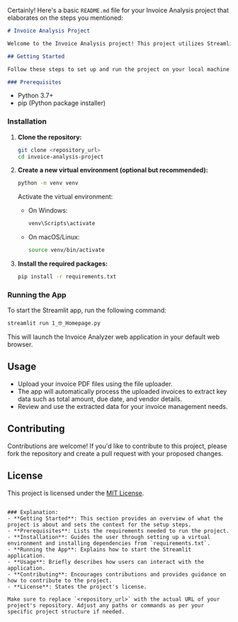 Certainly! Here's a basic `README.md` file for your Invoice Analysis project that elaborates on the steps you mentioned:

```markdown
# Invoice Analysis Project

Welcome to the Invoice Analysis project! This project utilizes Streamlit to create an interactive web application for analyzing and extracting information from invoices automatically.

## Getting Started

Follow these steps to set up and run the project on your local machine.

### Prerequisites
```
- Python 3.7+
- pip (Python package installer)

### Installation

1. **Clone the repository:**

   ```bash
   git clone <repository_url>
   cd invoice-analysis-project
   ```

2. **Create a new virtual environment (optional but recommended):**

   ```bash
   python -m venv venv
   ```
   
   Activate the virtual environment:
   
   - On Windows:
     ```bash
     venv\Scripts\activate
     ```
   
   - On macOS/Linux:
     ```bash
     source venv/bin/activate
     ```

3. **Install the required packages:**

   ```bash
   pip install -r requirements.txt
   ```

### Running the App

To start the Streamlit app, run the following command:

```bash
streamlit run 1_🤓_Homepage.py
```

This will launch the Invoice Analyzer web application in your default web browser.

## Usage

- Upload your invoice PDF files using the file uploader.
- The app will automatically process the uploaded invoices to extract key data such as total amount, due date, and vendor details.
- Review and use the extracted data for your invoice management needs.

## Contributing

Contributions are welcome! If you'd like to contribute to this project, please fork the repository and create a pull request with your proposed changes.

## License

This project is licensed under the [MIT License](LICENSE).
```

### Explanation:
- **Getting Started**: This section provides an overview of what the project is about and sets the context for the setup steps.
- **Prerequisites**: Lists the requirements needed to run the project.
- **Installation**: Guides the user through setting up a virtual environment and installing dependencies from `requirements.txt`.
- **Running the App**: Explains how to start the Streamlit application.
- **Usage**: Briefly describes how users can interact with the application.
- **Contributing**: Encourages contributions and provides guidance on how to contribute to the project.
- **License**: States the project's license.

Make sure to replace `<repository_url>` with the actual URL of your project's repository. Adjust any paths or commands as per your specific project structure if needed.
